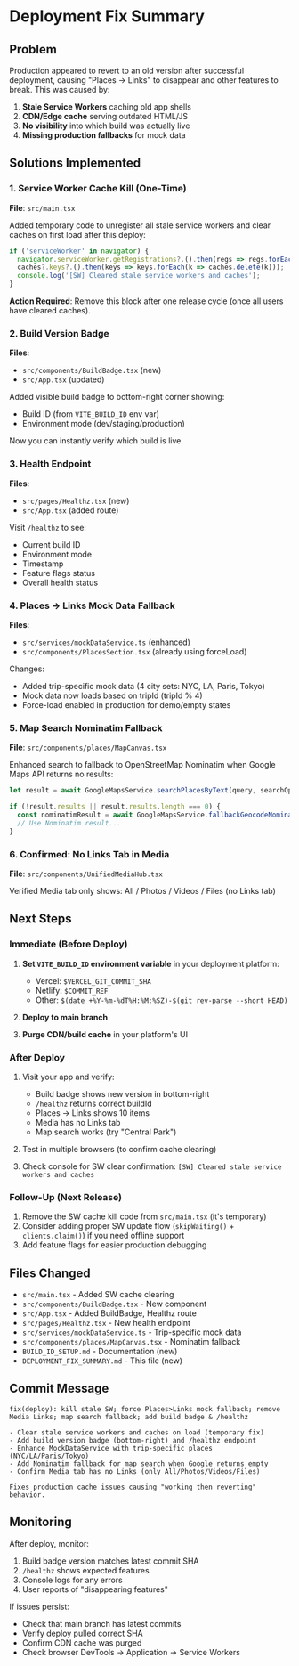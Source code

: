 # Deployment Fix Summary

## Problem

Production appeared to revert to an old version after successful deployment, causing "Places → Links" to disappear and other features to break. This was caused by:

1. **Stale Service Workers** caching old app shells
2. **CDN/Edge cache** serving outdated HTML/JS
3. **No visibility** into which build was actually live
4. **Missing production fallbacks** for mock data

## Solutions Implemented

### 1. Service Worker Cache Kill (One-Time)

**File**: `src/main.tsx`

Added temporary code to unregister all stale service workers and clear caches on first load after this deploy:

```typescript
if ('serviceWorker' in navigator) {
  navigator.serviceWorker.getRegistrations?.().then(regs => regs.forEach(r => r.unregister()));
  caches?.keys?.().then(keys => keys.forEach(k => caches.delete(k)));
  console.log('[SW] Cleared stale service workers and caches');
}
```

**Action Required**: Remove this block after one release cycle (once all users have cleared caches).

### 2. Build Version Badge

**Files**: 
- `src/components/BuildBadge.tsx` (new)
- `src/App.tsx` (updated)

Added visible build badge to bottom-right corner showing:
- Build ID (from `VITE_BUILD_ID` env var)
- Environment mode (dev/staging/production)

Now you can instantly verify which build is live.

### 3. Health Endpoint

**Files**:
- `src/pages/Healthz.tsx` (new)
- `src/App.tsx` (added route)

Visit `/healthz` to see:
- Current build ID
- Environment mode
- Timestamp
- Feature flags status
- Overall health status

### 4. Places → Links Mock Data Fallback

**Files**:
- `src/services/mockDataService.ts` (enhanced)
- `src/components/PlacesSection.tsx` (already using forceLoad)

Changes:
- Added trip-specific mock data (4 city sets: NYC, LA, Paris, Tokyo)
- Mock data now loads based on tripId (tripId % 4)
- Force-load enabled in production for demo/empty states

### 5. Map Search Nominatim Fallback

**File**: `src/components/places/MapCanvas.tsx`

Enhanced search to fallback to OpenStreetMap Nominatim when Google Maps API returns no results:

```typescript
let result = await GoogleMapsService.searchPlacesByText(query, searchOptions);

if (!result.results || result.results.length === 0) {
  const nominatimResult = await GoogleMapsService.fallbackGeocodeNominatim(query);
  // Use Nominatim result...
}
```

### 6. Confirmed: No Links Tab in Media

**File**: `src/components/UnifiedMediaHub.tsx`

Verified Media tab only shows: All / Photos / Videos / Files (no Links tab)

## Next Steps

### Immediate (Before Deploy)

1. **Set `VITE_BUILD_ID` environment variable** in your deployment platform:
   - Vercel: `$VERCEL_GIT_COMMIT_SHA`
   - Netlify: `$COMMIT_REF`
   - Other: `$(date +%Y-%m-%dT%H:%M:%SZ)-$(git rev-parse --short HEAD)`

2. **Deploy to main branch**

3. **Purge CDN/build cache** in your platform's UI

### After Deploy

1. Visit your app and verify:
   - Build badge shows new version in bottom-right
   - `/healthz` returns correct buildId
   - Places → Links shows 10 items
   - Media has no Links tab
   - Map search works (try "Central Park")

2. Test in multiple browsers (to confirm cache clearing)

3. Check console for SW clear confirmation: `[SW] Cleared stale service workers and caches`

### Follow-Up (Next Release)

1. Remove the SW cache kill code from `src/main.tsx` (it's temporary)
2. Consider adding proper SW update flow (`skipWaiting()` + `clients.claim()`) if you need offline support
3. Add feature flags for easier production debugging

## Files Changed

- `src/main.tsx` - Added SW cache clearing
- `src/components/BuildBadge.tsx` - New component
- `src/App.tsx` - Added BuildBadge, Healthz route
- `src/pages/Healthz.tsx` - New health endpoint
- `src/services/mockDataService.ts` - Trip-specific mock data
- `src/components/places/MapCanvas.tsx` - Nominatim fallback
- `BUILD_ID_SETUP.md` - Documentation (new)
- `DEPLOYMENT_FIX_SUMMARY.md` - This file (new)

## Commit Message

```
fix(deploy): kill stale SW; force Places>Links mock fallback; remove Media Links; map search fallback; add build badge & /healthz

- Clear stale service workers and caches on load (temporary fix)
- Add build version badge (bottom-right) and /healthz endpoint
- Enhance MockDataService with trip-specific places (NYC/LA/Paris/Tokyo)
- Add Nominatim fallback for map search when Google returns empty
- Confirm Media tab has no Links (only All/Photos/Videos/Files)

Fixes production cache issues causing "working then reverting" behavior.
```

## Monitoring

After deploy, monitor:
1. Build badge version matches latest commit SHA
2. `/healthz` shows expected features
3. Console logs for any errors
4. User reports of "disappearing features"

If issues persist:
- Check that main branch has latest commits
- Verify deploy pulled correct SHA
- Confirm CDN cache was purged
- Check browser DevTools → Application → Service Workers
